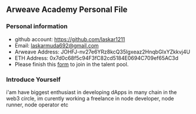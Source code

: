 ## Arweave Academy Personal File

### Personal information

- github account: https://github.com/laskar1211
- Email: laskarmuda692@gmail.com
- Arweave Address: JOHFJ-nv27e6YRz8kcQ35Igxeaz2HnqbGIxYZkkvj4U
- ETH Address: 0x7d0c68f5c94F3fC82cd5184E0694C709ef65AC3d 
- Please finish this [form](https://docs.google.com/forms/d/e/1FAIpQLSfWA5fIIcBgmRppm3jNz5vmf9Mai_QMVil-2pO4r7YKn_Zhtw/viewform?usp=sf_link) to join in the talent pool.

### Introduce Yourself
 i'am have biggest enthusiast in developing dApps in many chain in the web3 circle, im curently working a freelance in node developer, node runner, node operator etc
